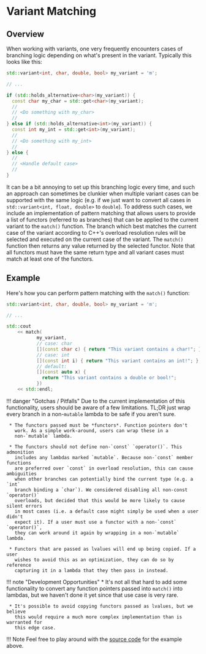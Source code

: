 # Variant Matching

## Overview

When working with variants, one very frequently encounters cases of branching
logic depending on what's present in the variant. Typically this looks like
this:

```cpp
std::variant<int, char, double, bool> my_variant = 'm';

// ...

if (std::holds_alternative<char>(my_variant)) {
  const char my_char = std::get<char>(my_variant);
  //
  // <Do something with my_char>
  //
} else if (std::holds_alternative<int>(my_variant)) {
  const int my_int = std::get<int>(my_variant);
  //
  // <Do something with my_int>
  //
} else {
  //
  // <Handle default case>
  //
}
```

It can be a bit annoying to set up this branching logic every time, and such an
approach can sometimes be clunkier when multiple variant cases can be supported
with the same logic (e.g. if we just want to convert all cases in
`std::variant<int, float, double>` to `double`). To address such cases, we
include an implementation of pattern matching that allows users to provide a
list of functors (referred to as branches) that can be applied to the current
variant to the `match()` function. The branch which best matches the current
case of the variant according to C++'s overload resolution rules will be
selected and executed on the current case of the variant. The `match()` function
then returns any value returned by the selected functor. Note that all functors
must have the same return type and all variant cases must match at least one of
the functors.

## Example

Here's how you can perform pattern matching with the `match()` function:
```cpp
std::variant<int, char, double, bool> my_variant = 'm';

// ...

std::cout
    << match(
           my_variant,
           // case: char
           [](const char c) { return "This variant contains a char!"; },
           // case: int
           [](const int i) { return "This variant contains an int!"; },
           // default:
           [](const auto x) {
             return "This variant contains a double or bool!";
           })
    << std::endl;
```


!!! danger "Gotchas / Pitfalls"
    Due to the current implementation of this functionality, users should be aware
    of a few limitations. TL;DR just wrap every branch in a non-`mutable` lambda to
    be safe if you aren't sure.
    
     * The functors passed must be *functors*. Function pointers don't
       work. As a simple work-around, users can wrap these in a
       non-`mutable` lambda.
    
     * The functors should not define non-`const` `operator()`. This admonition
       includes any lambdas marked `mutable`. Because non-`const` member functions
       are preferred over `const` in overload resolution, this can cause ambiguities
       when other branches can potentially bind the current type (e.g. a `int`
       branch binding a `char`). We considered disabling all non-const `operator()`
       overloads, but decided that this would be more likely to cause silent errors
       in most cases (i.e. a default case might simply be used when a user didn't
       expect it). If a user must use a functor with a non-`const` `operator()`,
       they can work around it again by wrapping in a non-`mutable` lambda.
    
     * Functors that are passed as lvalues will end up being copied. If a user
       wishes to avoid this as an optimization, they can do so by reference
       capturing it in a lambda that they then pass in instead.

!!! note "Development Opportunities"
     * It's not all that hard to add some functionality to convert any function
       pointers passed into `match()` into lambdas, but we haven't done it yet since
       that use case is very rare.
     
     * It's possible to avoid copying functors passed as lvalues, but we believe
       this would require a much more complex implementation than is warranted for
       this edge case.

!!! Note
    Feel free to play around with the [source
    code](https://github.com/resim-ai/re-core/blob/main/resim/examples/match.cc)
    for the example above.
